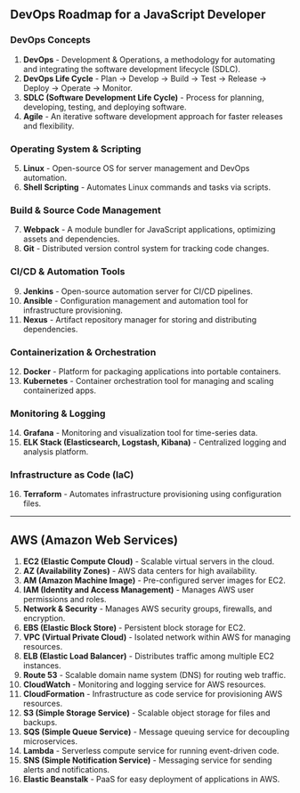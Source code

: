 ## **DevOps Roadmap for a JavaScript Developer**

### **DevOps Concepts**
1. **DevOps** - Development & Operations, a methodology for automating and integrating the software development lifecycle (SDLC).
2. **DevOps Life Cycle** - Plan → Develop → Build → Test → Release → Deploy → Operate → Monitor.
3. **SDLC (Software Development Life Cycle)** - Process for planning, developing, testing, and deploying software.
4. **Agile** - An iterative software development approach for faster releases and flexibility.

### **Operating System & Scripting**
5. **Linux** - Open-source OS for server management and DevOps automation.
6. **Shell Scripting** - Automates Linux commands and tasks via scripts.

### **Build & Source Code Management**
7. **Webpack** - A module bundler for JavaScript applications, optimizing assets and dependencies.
8. **Git** - Distributed version control system for tracking code changes.

### **CI/CD & Automation Tools**
9. **Jenkins** - Open-source automation server for CI/CD pipelines.
10. **Ansible** - Configuration management and automation tool for infrastructure provisioning.
11. **Nexus** - Artifact repository manager for storing and distributing dependencies.

### **Containerization & Orchestration**
12. **Docker** - Platform for packaging applications into portable containers.
13. **Kubernetes** - Container orchestration tool for managing and scaling containerized apps.

### **Monitoring & Logging**
14. **Grafana** - Monitoring and visualization tool for time-series data.
15. **ELK Stack (Elasticsearch, Logstash, Kibana)** - Centralized logging and analysis platform.

### **Infrastructure as Code (IaC)**
16. **Terraform** - Automates infrastructure provisioning using configuration files.

---

## **AWS (Amazon Web Services)**
1. **EC2 (Elastic Compute Cloud)** - Scalable virtual servers in the cloud.
2. **AZ (Availability Zones)** - AWS data centers for high availability.
3. **AM (Amazon Machine Image)** - Pre-configured server images for EC2.
4. **IAM (Identity and Access Management)** - Manages AWS user permissions and roles.
5. **Network & Security** - Manages AWS security groups, firewalls, and encryption.
6. **EBS (Elastic Block Store)** - Persistent block storage for EC2.
7. **VPC (Virtual Private Cloud)** - Isolated network within AWS for managing resources.
8. **ELB (Elastic Load Balancer)** - Distributes traffic among multiple EC2 instances.
9. **Route 53** - Scalable domain name system (DNS) for routing web traffic.
10. **CloudWatch** - Monitoring and logging service for AWS resources.
11. **CloudFormation** - Infrastructure as code service for provisioning AWS resources.
12. **S3 (Simple Storage Service)** - Scalable object storage for files and backups.
13. **SQS (Simple Queue Service)** - Message queuing service for decoupling microservices.
14. **Lambda** - Serverless compute service for running event-driven code.
15. **SNS (Simple Notification Service)** - Messaging service for sending alerts and notifications.
16. **Elastic Beanstalk** - PaaS for easy deployment of applications in AWS.

